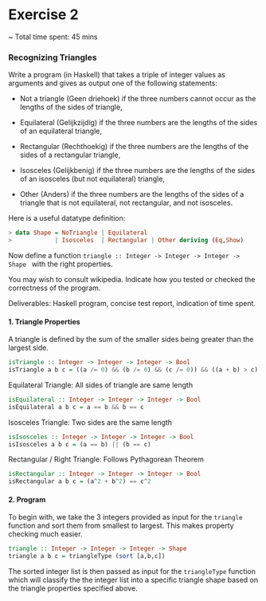 # Exercise 2
~ Total time spent: 45 mins

### Recognizing Triangles ###

Write a program (in Haskell) that takes a triple of integer values as arguments and gives as output one of the following statements:

* Not a triangle (Geen driehoek) if the three numbers cannot occur as the lengths of the sides of triangle,

* Equilateral (Gelijkzijdig) if the three numbers are the lengths of the sides of an equilateral triangle,

* Rectangular (Rechthoekig) if the three numbers are the lengths of the sides of a rectangular triangle,

* Isosceles (Gelijkbenig) if the three numbers are the lengths of the sides of an isosceles (but not equilateral) triangle,

* Other (Anders) if the three numbers are the lengths of the sides of a triangle that is not equilateral, not rectangular, and not isosceles.

Here is a useful datatype definition:
```haskell
> data Shape = NoTriangle | Equilateral 
>            | Isosceles  | Rectangular | Other deriving (Eq,Show)
```
Now define a function ```triangle :: Integer -> Integer -> Integer -> Shape ``` with the right properties.

You may wish to consult wikipedia. Indicate how you tested or checked the correctness of the program.

Deliverables: Haskell program, concise test report, indication of time spent.

#### 1. Triangle Properties ####

A triangle is defined by the sum of the smaller sides being greater than the largest side.

```haskell
isTriangle :: Integer -> Integer -> Integer -> Bool
isTriangle a b c = ((a /= 0) && (b /= 0) && (c /= 0)) && ((a + b) > c)
```

Equilateral Triangle: All sides of triangle are same length
```haskell
isEquilateral :: Integer -> Integer -> Integer -> Bool
isEquilateral a b c = a == b && b == c
```

Isosceles Triangle: Two sides are the same length
```haskell
isIsosceles :: Integer -> Integer -> Integer -> Bool
isIsosceles a b c = (a == b) || (b == c) 
```

Rectangular / Right Triangle: Follows Pythagorean Theorem
```haskell
isRectangular :: Integer -> Integer -> Integer -> Bool
isRectangular a b c = (a^2 + b^2) == c^2
```

#### 2. Program ####

To begin with, we take the 3 integers provided as input for the ```triangle``` function and sort them from smallest to largest. This makes property checking much easier.

```haskell
triangle :: Integer -> Integer -> Integer -> Shape
triangle a b c = triangleType (sort [a,b,c])
```

The sorted integer list is then passed as input for the ```triangleType``` function which will classify the the integer list into a specific triangle shape based on the triangle properties specified above.

```haskell